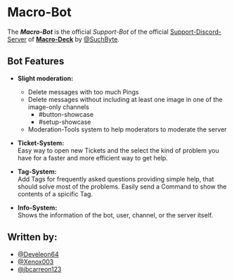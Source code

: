 # Macro-Bot
The ***Macro-Bot*** is the official *Support-Bot* of the official [Support-Discord-Server](https://discord.gg/QujfQPHRrT) of **[Macro-Deck](https://github.com/macro-Deck-org/Macro-Deck)** by [@SuchByte](https://github.com/SuchByte).

## Bot Features

- **Slight moderation:**
  - Delete messages with too much Pings
  - Delete messages without including at least one image in one of the image-only channels
    - #button-showcase
    - #setup-showcase
  - Moderation-Tools system to help moderators to moderate the server

- **Ticket-System:**  
  Easy way to open new Tickets and the select the kind of problem you have for a faster and more efficient way to get help.

- **Tag-System:**  
  Add Tags for frequently asked questions providing simple help, that should solve most of the problems. Easily send a Command to show the contents of a spicific Tag.
  
- **Info-System:**   
  Shows the information of the bot, user, channel, or the server itself.
  
## Written by:
- [@Develeon64](https://github.com/Develeon64)
- [@Xenox003](https://github.com/Xenox003)
- [@jbcarreon123](https://github.com/jbcarreon123)
